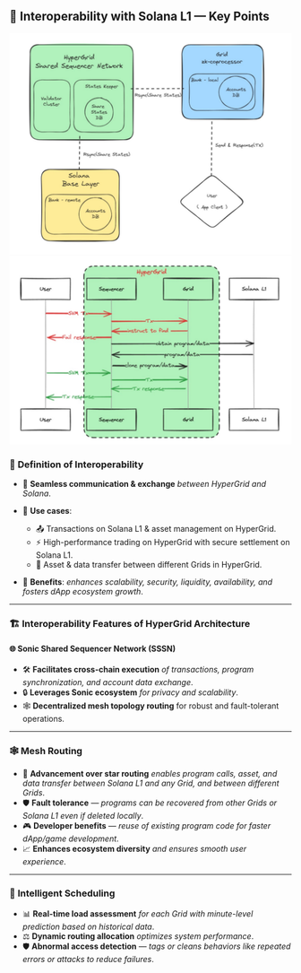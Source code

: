 ## 🔗 Interoperability with Solana L1 — Key Points

![alt text](image-3.png)
![alt text](image-4.png)
### 📖 **Definition of Interoperability**

* 🔄 **Seamless communication & exchange** *between HyperGrid and Solana*.
* 💱 **Use cases**:

  * 📤 Transactions on Solana L1 & asset management on HyperGrid.
  * ⚡ High-performance trading on HyperGrid with secure settlement on Solana L1.
  * 🔗 Asset & data transfer between different Grids in HyperGrid.
* 🚀 **Benefits**: *enhances scalability, security, liquidity, availability, and fosters dApp ecosystem growth*.

---

### 🏗 **Interoperability Features of HyperGrid Architecture**

#### 🌐 **Sonic Shared Sequencer Network (SSSN)**

* 🛠 **Facilitates cross-chain execution** *of transactions, program synchronization, and account data exchange*.
* 🔒 **Leverages Sonic ecosystem** *for privacy and scalability*.
* 🕸 **Decentralized mesh topology routing** for robust and fault-tolerant operations.

---

### 🕸 **Mesh Routing**

* 🚀 **Advancement over star routing** *enables program calls, asset, and data transfer between Solana L1 and any Grid, and between different Grids*.
* 🛡 **Fault tolerance** — *programs can be recovered from other Grids or Solana L1 even if deleted locally*.
* 🎮 **Developer benefits** — *reuse of existing program code for faster dApp/game development*.
* 📈 **Enhances ecosystem diversity** *and ensures smooth user experience*.

---

### 🧠 **Intelligent Scheduling**

* 📊 **Real-time load assessment** *for each Grid with minute-level prediction based on historical data*.
* ⚖ **Dynamic routing allocation** *optimizes system performance*.
* 🛡 **Abnormal access detection** — *tags or cleans behaviors like repeated errors or attacks to reduce failures*.
